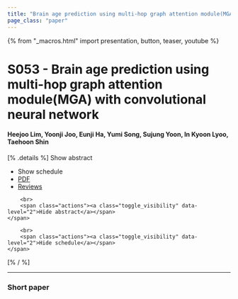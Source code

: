 ```yaml
---
title: "Brain age prediction using multi-hop graph attention module(MGA) with convolutional neural network"
page_class: "paper"
---
```


{% from "_macros.html" import presentation, button, teaser, youtube %}

# S053 - Brain age prediction using multi-hop graph attention module(MGA) with convolutional neural network

#### Heejoo Lim, Yoonji Joo, Eunji Ha, Yumi Song, Sujung Yoon, In Kyoon Lyoo, Taehoon Shin

[% .details %]
<a class="toggle_visibility" data-selector=".abstract" data-level="3">Show abstract</a>
- <a class="toggle_visibility" data-selector=".schedule" data-level="3">Show schedule</a>
- <a href="https://openreview.net/pdf?id=">PDF</a>
- <a href="https://openreview.net/forum?id=">Reviews</a>

<p>
    <span class="abstract">
        
        <br>
        <span class="actions"><a class="toggle_visibility" data-level="2">Hide abstract</a></span>
    </span>
</p>

<p>
    <span class="schedule">
        
        <br>
        <span class="actions"><a class="toggle_visibility" data-level="2">Hide schedule</a></span>
    </span>
</p>
[% / %]

---


### Short paper
